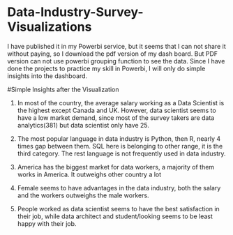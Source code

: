 # Data-Industry-Survey-Visualizations

I have published it in my Powerbi service, but it seems that I can not share it without paying, so I download the pdf version of my dash board. But PDF version can not use powerbi grouping function to see the data. Since I have done the projects to practice my skill in Powerbi, I will only do simple insights into the dashboard.

#Simple Insights after the Visualization
1. In most of the country, the average salary working as a Data Scientist is the highest except Canada and UK. However, data scientist seems to have a low market demand, since most of the survey takers are data analytics(381) but data scientist only have 25.

2. The most popular language in data industry is Python, then R, nearly 4 times gap between them. SQL here is belonging to other range, it is the third category. The rest language is not frequently used in data industry.
3. America has the biggest market for data workers, a majority of them works in America. It outweighs other country a lot
4. Female seems to have advantages in the data industry, both the salary and the workers outweighs the male workers.
5. People worked as data scientist seems to have the best satisfaction in their job, while data architect and student/looking seems to be least happy with their job.
